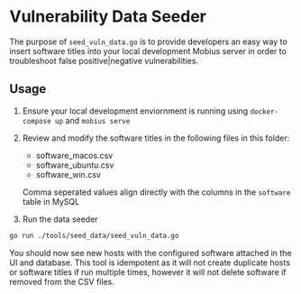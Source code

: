 # Vulnerability Data Seeder

The purpose of `seed_vuln_data.go` is to provide developers an easy way to insert software titles
into your local development Mobius server in order to troubleshoot false positive|negative vulnerabilities.

## Usage

1. Ensure your local development enviornment is running using `docker-compose up` and `mobius serve`

2. Review and modify the software titles in the following files in this folder:

    - software_macos.csv
    - software_ubuntu.csv
    - software_win.csv

    Comma seperated values align directly with the columns in the `software` table in MySQL

3. Run the data seeder

```bash
go run ./tools/seed_data/seed_vuln_data.go
```

You should now see new hosts with the configured software attached in the UI and database.  This
tool is idempotent as it will not create duplicate hosts or software titles if run multiple times,
however it will not delete software if removed from the CSV files.
